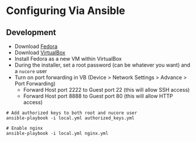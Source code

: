 # Configuring Via Ansible

## Development

* Download [Fedora](https://getfedora.org/en/server/download/)
* Download [VirtualBox](https://www.virtualbox.org/)
* Install Fedora as a new VM within VirtualBox
* During the installer, set a root password (can be whatever you want) and a `nucore` user
* Turn on port forwarding in VB (Device > Network Settings > Advance > Port Forwarding)
  * Forward Host port 2222 to Guest port 22 (this will allow SSH access)
  * Forward Host port 8888 to Guest port 80 (this will allow HTTP access)

```
# Add authorized keys to both root and nucore user
ansible-playbook -i local.yml authorized_keys.yml

# Enable nginx
ansible-playbook -i local.yml nginx.yml
```
